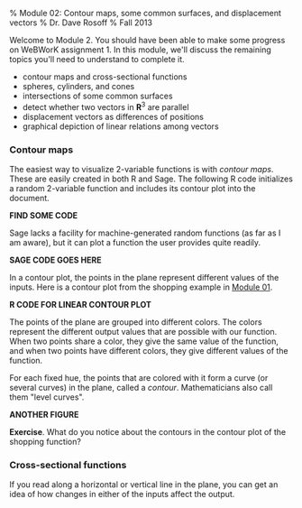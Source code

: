 % Module 02:
  Contour maps, some common surfaces, and displacement vectors
% Dr. Dave Rosoff
% Fall 2013

Welcome to Module 2. You should have been able to make some progress on WeBWorK assignment 1. In this module, we'll discuss the remaining topics you'll need to understand to complete it.

* contour maps and cross-sectional functions
* spheres, cylinders, and cones
* intersections of some common surfaces
* detect whether two vectors in $\mathbf{R}^3$ are parallel
* displacement vectors as differences of positions
* graphical depiction of linear relations among vectors

### Contour maps

The easiest way to visualize 2-variable functions is with *contour maps*. These are easily created in both R and Sage. The following R code  initializes a random 2-variable function and includes its contour plot into the document.

**FIND SOME CODE**

Sage lacks a facility for machine-generated random functions (as far as I am aware), but it can plot a function the user provides quite readily.

**SAGE CODE GOES HERE**

In a contour plot, the points in the plane represent different values of the inputs. Here is a contour plot from the shopping example in [Module 01][Module 01].

**R CODE FOR LINEAR CONTOUR PLOT**

The points of the plane are grouped into different colors. The colors represent the different output values that are possible with our function. When two points share a color, they give the same value of the function, and when two points have different colors, they give different values of the function. 

For each fixed hue, the points that are colored with it form a curve (or several curves) in the plane, called a *contour*. Mathematicians also call them "level curves".

**ANOTHER FIGURE**

**Exercise**. What do you notice about the contours in the contour plot of the shopping function?

### Cross-sectional functions

If you read along a horizontal or vertical line in the plane, you can get an idea of how changes in either of the inputs affect the output.

[Module 01]: ../01/Module.html